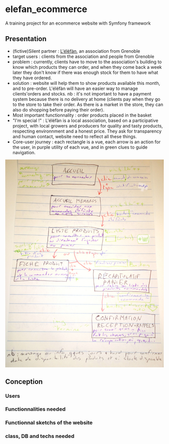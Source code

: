 # elefan_ecommerce
A training project for an ecommerce website with Symfony framework


## Presentation

* (fictive)Silent partner : [L'éléfàn](https://lelefan.org "website of the association L'éléfàn"), an association from Grenoble
* target users : clients from the association and people from Grenoble
* problem : currently, clients have to move to the association's building to know which products they can order, and when they come back a week later they don't know if there was enough stock for them to have what they have ordered.
* solution :  website will help them to show products available this month, and to pre-order. L'éléfàn will have an easier way to manage clients'orders and stocks.
nb : it's not important to have a payment system because there is no delivery at home (clients pay when they go to the store to take their order. As there is a market in the store, they can also do shopping before paying their order).
* Most important functionnality : order products placed in the basket
* "I'm special !" : L'éléfàn is a local association, based on a participative project, with local growers and producers for quality and tasty products, respecting environnment and a honest price. They ask for transparency and human contact, website need to reflect all these things.
* Core-user journey : each rectangle is a vue, each arrow is an action for the user, in purple utility of each vue, and in green clues to guide navigation.

![schema of the core-user journey to make an order](https://raw.githubusercontent.com/Motzee/elefan_ecommerce/master/attachments/elefan_coreuser%20journey.jpg "make an order")


## Conception

### Users

### Functionnalities needed


### Functionnal sketchs of the website


### class, DB and techs needed
